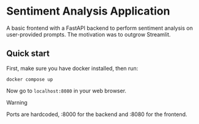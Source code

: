 # Sentiment Analysis Application

A basic frontend with a FastAPI backend to perform sentiment analysis on user-provided prompts. The motivation was to outgrow Streamlit.

## Quick start

First, make sure you have docker installed, then run:

```
docker compose up
```

Now go to `localhost:8080` in your web browser.

> [!WARNING]
> Ports are hardcoded, :8000 for the backend and :8080 for the frontend.
